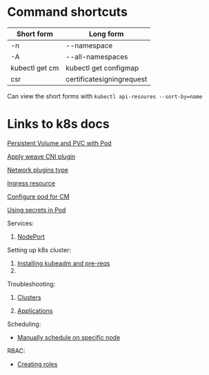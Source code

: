 # Command shortcuts

| Short form     | Long form                 |
| -------------- | ------------------------- |
| -n             | --namespace               |
| -A             | --all-namespaces          |
| kubectl get cm | kubectl get configmap     |
| csr            | certificatesigningrequest |

Can view the short forms with `kubectl api-resoures --sort-by=name`

# Links to k8s docs

[Persistent Volume and PVC with Pod](https://kubernetes.io/docs/tasks/configure-pod-container/configure-persistent-volume-storage/#create-a-persistentvolume)

[Apply weave CNI plugin](https://kubernetes.io/docs/setup/production-environment/tools/kubeadm/high-availability/#steps-for-the-first-control-plane-node)

[Network plugins type](https://kubernetes.io/docs/concepts/extend-kubernetes/compute-storage-net/network-plugins/)

[Ingress resource](https://kubernetes.io/docs/concepts/services-networking/ingress/#the-ingress-resource)

[Configure pod for CM](https://kubernetes.io/docs/tasks/configure-pod-container/configure-pod-configmap/#define-container-environment-variables-using-configmap-data)

[Using secrets in Pod](https://kubernetes.io/docs/concepts/configuration/secret/#using-secrets)

Services:

1. [NodePort](https://kubernetes.io/docs/concepts/services-networking/service/#type-nodeport)

Setting up k8s cluster:

1. [Installing kubeadm and pre-reqs](https://kubernetes.io/docs/setup/production-environment/tools/kubeadm/install-kubeadm/)
2. 

Troubleshooting:

1. [Clusters](https://kubernetes.io/docs/tasks/debug-application-cluster/debug-cluster/)

2. [Applications](https://kubernetes.io/docs/tasks/debug-application-cluster/debug-application/)

Scheduling:

* [Manually schedule on specific node](https://kubernetes.io/docs/concepts/scheduling-eviction/assign-pod-node/#nodename)

RBAC:

* [Creating roles](https://kubernetes.io/docs/reference/access-authn-authz/rbac/)
